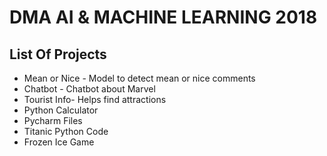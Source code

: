 # DMA AI & MACHINE LEARNING 2018
## List Of Projects
* Mean or Nice - Model to detect mean or nice comments
* Chatbot - Chatbot about Marvel 
* Tourist Info- Helps find attractions
* Python Calculator
* Pycharm Files
* Titanic Python Code
* Frozen Ice Game
